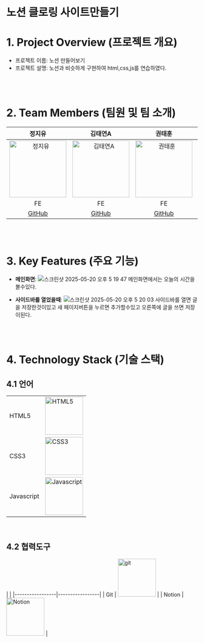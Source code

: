 # 노션 클로링 사이트만들기

# 1. Project Overview (프로젝트 개요)
- 프로젝트 이름: 노션 만들어보기
- 프로젝트 설명: 노션과 비슷하게 구현하여 html,css,js를 연습하였다.

<br/>
<br/>

# 2. Team Members (팀원 및 팀 소개)
| 정지유 | 김태연A | 권태훈 | 이민지 | 이교은 |
|:------:|:------:|:------:|:------:|:------:|
| <img src="https://avatars.githubusercontent.com/u/86185120?v=4" alt="정지유" width="150"> | <img src="https://avatars.githubusercontent.com/u/89635061?v=4" alt="김태연A" width="150"> | <img src="https://avatars.githubusercontent.com/u/56614716?v=4" alt="권태훈" width="150"> | <img src="https://avatars.githubusercontent.com/u/175625606?v=4" alt="이민지" width="150"> | <img src="https://avatars.githubusercontent.com/u/101385806?v=4" alt="이교은" width="150"> |
| FE | FE | FE | FE | FE |
| [GitHub](https://github.com/JINJIYU23) | [GitHub](https://github.com/TYss00) | [GitHub](https://github.com/KwonTaeHun00) | [GitHub](https://github.com/mjlee38) | [GitHub](https://github.com/kyoeun01) |

<br/>
<br/>

# 3. Key Features (주요 기능)
- **메인화면**:
![스크린샷 2025-05-20 오후 5 19 47](https://github.com/user-attachments/assets/71c5a0d9-48e1-4524-b376-de0c52b039ff)
메인화면에서는 오늘의 시간을 볼수있다.

- **사이드바를 열었을때**:
![스크린샷 2025-05-20 오후 5 20 03](https://github.com/user-attachments/assets/19940716-c479-4510-b8c8-2a35eb0a064a)
사이드바를 열면 글을 저장한것이있고 새 페이지버튼을 누르면 추가할수있고 오른쪽에 글을 쓰면 저장이된다.

<br/>
<br/>

# 4. Technology Stack (기술 스택)
## 4.1 언어
|  |  |
|-----------------|-----------------|
| HTML5    |<img src="https://github.com/user-attachments/assets/2e122e74-a28b-4ce7-aff6-382959216d31" alt="HTML5" width="100">| 
| CSS3    |   <img src="https://github.com/user-attachments/assets/c531b03d-55a3-40bf-9195-9ff8c4688f13" alt="CSS3" width="100">|
| Javascript    |  <img src="https://github.com/user-attachments/assets/4a7d7074-8c71-48b4-8652-7431477669d1" alt="Javascript" width="100"> | 

<br/>

## 4.2 협력도구
|  |
|-----------------|-----------------|
| Git    |  <img src="https://github.com/user-attachments/assets/483abc38-ed4d-487c-b43a-3963b33430e6" alt="git" width="100">    |
| Notion    |  <img src="https://github.com/user-attachments/assets/34141eb9-deca-416a-a83f-ff9543cc2f9a" alt="Notion" width="100">    |

<br/>
